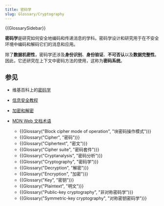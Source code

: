 ```yaml
---
title: 密码学
slug: Glossary/Cryptography
---
```


{{GlossarySidebar}}

**密码学**是研究如何安全地编码和传递消息的学科。密码学设计和研究用于在不安全环境中编码和解码它们的消息和应用。

除了**数据机密性**，密码学还涉及**身份识别**、**身份验证**、**不可否认**以及**数据完整性**。因此，它还研究在上下文中密码方法的使用，这称为**密码系统**。

## 参见

- 维基百科上的[密码学](https://zh.wikipedia.org/wiki/密码学)
- [信息安全教程](/zh-CN/docs/Web/Security/Information_Security_Basics)
- [加密和解密](/zh-CN/docs/Archive/Security/Encryption_and_Decryption)
- [MDN Web 文档术语](/zh-CN/docs/Glossary)

  - {{Glossary("Block cipher mode of operation", "块密码操作模式")}}
  - {{Glossary("Cipher", "密码")}}
  - {{Glossary("Ciphertext", "密文")}}
  - {{Glossary("Cipher suite", "密码套件")}}
  - {{Glossary("Cryptanalysis", "密码分析")}}
  - {{Glossary("Cryptography", "密码学")}}
  - {{Glossary("Decryption", "解密")}}
  - {{Glossary("Encryption", "加密")}}
  - {{Glossary("Key", "密钥")}}
  - {{Glossary("Plaintext", "明文")}}
  - {{Glossary("Public-key cryptography", "非对称密码学")}}
  - {{Glossary("Symmetric-key cryptography", "对称密钥密码学")}}
